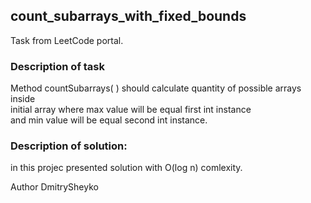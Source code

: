 ## count_subarrays_with_fixed_bounds

Task from LeetCode portal.

### Description of task
Method countSubarrays( ) should calculate quantity of possible arrays inside   
initial array where max value will be equal first int instance  
and min value will be equal second int instance.


### Description of solution:
in this projec presented solution with O(log n) comlexity.

Author
DmitrySheyko
